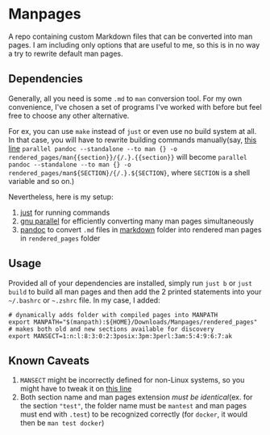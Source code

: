 # Manpages

A repo containing custom Markdown files that can be converted into man pages. I am including only options that are useful to me, so this is in no way a try to rewrite default man pages.

## Dependencies

Generally, all you need is some `.md` to `man` conversion tool. For my own convenience, I've chosen a set of programs I've worked with before but feel free to choose any other alternative.

For ex, you can use `make` instead of `just` or even use no build system at all. In that case, you will have to rewrite building commands manually(say, [this line](./justfile#L22) `parallel pandoc --standalone --to man {} -o rendered_pages/man{{section}}/{/.}.{{section}}` will become `parallel pandoc --standalone --to man {} -o rendered_pages/man${SECTION}/{/.}.${SECTION}`, where `SECTION` is a shell variable and so on.)

Nevertheless, here is my setup:

1. [just](https://github.com/casey/just) for running commands
2. [gnu parallel](https://www.gnu.org/software/parallel/) for efficiently converting many man pages simultaneously
3. [pandoc](https://pandoc.org/) to convert `.md` files in [markdown](./markdown/) folder into rendered man pages in `rendered_pages` folder

## Usage

Provided all of your dependencies are installed, simply run `just b` or `just build` to build all man pages and then add the 2 printed statements into your `~/.bashrc` or `~.zshrc` file.
In my case, I added:

```{bash}
# dynamically adds folder with compiled pages into MANPATH
export MANPATH="$(manpath):${HOME}/Downloads/Manpages/rendered_pages"
# makes both old and new sections available for discovery
export MANSECT=1:n:l:8:3:0:2:3posix:3pm:3perl:3am:5:4:9:6:7:ak
```

## Known Caveats

1. `MANSECT` might be incorrectly defined for non-Linux systems, so you might have to tweak it on [this line](./justfile#L3)
2. Both section name and man pages extension *must be identical*(ex. for the section `"test"`, the folder name must be `mantest` and man pages must end with `.test`) to be recognized correctly (for `docker`, it would then be `man test docker`)
